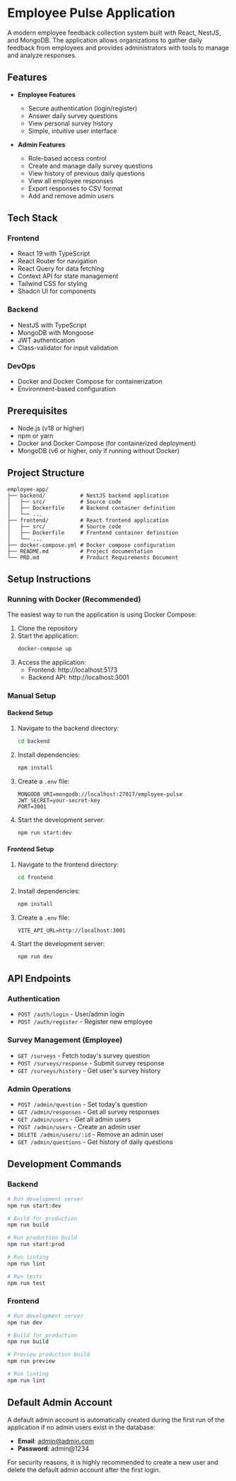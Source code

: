 # Employee Pulse Application

A modern employee feedback collection system built with React, NestJS, and MongoDB. The application allows organizations to gather daily feedback from employees and provides administrators with tools to manage and analyze responses.

## Features

- **Employee Features**
  - Secure authentication (login/register)
  - Answer daily survey questions
  - View personal survey history
  - Simple, intuitive user interface

- **Admin Features**
  - Role-based access control
  - Create and manage daily survey questions
  - View history of previous daily questions
  - View all employee responses
  - Export responses to CSV format
  - Add and remove admin users

## Tech Stack

### Frontend
- React 19 with TypeScript
- React Router for navigation
- React Query for data fetching
- Context API for state management
- Tailwind CSS for styling
- Shadcn UI for components

### Backend
- NestJS with TypeScript
- MongoDB with Mongoose
- JWT authentication
- Class-validator for input validation

### DevOps
- Docker and Docker Compose for containerization
- Environment-based configuration

## Prerequisites

- Node.js (v18 or higher)
- npm or yarn
- Docker and Docker Compose (for containerized deployment)
- MongoDB (v6 or higher, only if running without Docker)

## Project Structure

```
employee-app/
├── backend/           # NestJS backend application
│   ├── src/           # Source code
│   ├── Dockerfile     # Backend container definition
│   └── ...
├── frontend/          # React frontend application
│   ├── src/           # Source code
│   ├── Dockerfile     # Frontend container definition
│   └── ...
├── docker-compose.yml # Docker compose configuration
├── README.md          # Project documentation
└── PRD.md             # Product Requirements Document
```

## Setup Instructions

### Running with Docker (Recommended)

The easiest way to run the application is using Docker Compose:

1. Clone the repository
2. Start the application:
   ```bash
   docker-compose up
   ```
3. Access the application:
   - Frontend: http://localhost:5173
   - Backend API: http://localhost:3001

### Manual Setup

#### Backend Setup

1. Navigate to the backend directory:
   ```bash
   cd backend
   ```

2. Install dependencies:
   ```bash
   npm install
   ```

3. Create a `.env` file:
   ```
   MONGODB_URI=mongodb://localhost:27017/employee-pulse
   JWT_SECRET=your-secret-key
   PORT=3001
   ```

4. Start the development server:
   ```bash
   npm run start:dev
   ```

#### Frontend Setup

1. Navigate to the frontend directory:
   ```bash
   cd frontend
   ```

2. Install dependencies:
   ```bash
   npm install
   ```

3. Create a `.env` file:
   ```
   VITE_API_URL=http://localhost:3001
   ```

4. Start the development server:
   ```bash
   npm run dev
   ```

## API Endpoints

### Authentication
- `POST /auth/login` - User/admin login
- `POST /auth/register` - Register new employee

### Survey Management (Employee)
- `GET /surveys` - Fetch today's survey question
- `POST /surveys/response` - Submit survey response
- `GET /surveys/history` - Get user's survey history

### Admin Operations
- `POST /admin/question` - Set today's question
- `GET /admin/responses` - Get all survey responses
- `GET /admin/users` - Get all admin users
- `POST /admin/users` - Create an admin user
- `DELETE /admin/users/:id` - Remove an admin user
- `GET /admin/questions` - Get history of daily questions

## Development Commands

### Backend

```bash
# Run development server
npm run start:dev

# Build for production
npm run build

# Run production build
npm run start:prod

# Run linting
npm run lint

# Run tests
npm run test
```

### Frontend

```bash
# Run development server
npm run dev

# Build for production
npm run build

# Preview production build
npm run preview

# Run linting
npm run lint
```

## Default Admin Account

A default admin account is automatically created during the first run of the application if no admin users exist in the database:

- **Email**: admin@admin.com
- **Password**: admin@1234

For security reasons, it is highly recommended to create a new user and delete the default admin account after the first login.
